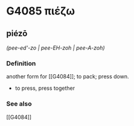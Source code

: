 # G4085 πιέζω

## piézō

_(pee-ed'-zo | pee-EH-zoh | pee-A-zoh)_

### Definition

another form for [[G4084]]; to pack; press down.

- to press, press together

### See also

[[G4084]]

